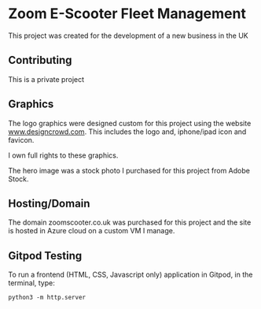 # Zoom E-Scooter Fleet Management

This project was created for the development of a new business in the UK

## Contributing
This is a private project

## Graphics
The logo graphics were designed custom for this project using the 
website www.designcrowd.com. This includes the logo and, iphone/ipad icon and favicon.

I own full rights to these graphics.

The hero image was a stock photo I purchased for this project from Adobe Stock.

## Hosting/Domain
The domain zoomscooter.co.uk was purchased for this project and the site is 
hosted in Azure cloud on a custom VM I manage.

## Gitpod Testing

To run a frontend (HTML, CSS, Javascript only) application in Gitpod, in the terminal, type:

`python3 -m http.server`
